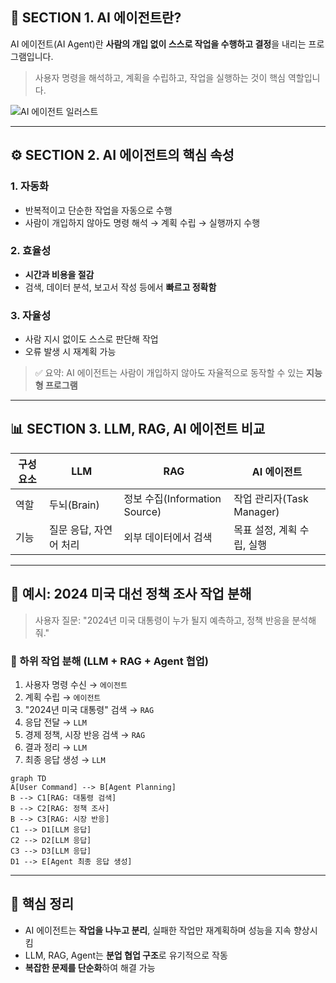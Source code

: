 

## 📌 SECTION 1. AI 에이전트란?

AI 에이전트(AI Agent)란 **사람의 개입 없이 스스로 작업을 수행하고 결정**을 내리는 프로그램입니다.

> 사용자 명령을 해석하고, 계획을 수립하고, 작업을 실행하는 것이 핵심 역할입니다.

![AI 에이전트 일러스트](image_placeholder)

---

## ⚙️ SECTION 2. AI 에이전트의 핵심 속성

### 1. 자동화
- 반복적이고 단순한 작업을 자동으로 수행
- 사람이 개입하지 않아도 명령 해석 → 계획 수립 → 실행까지 수행

### 2. 효율성
- **시간과 비용을 절감**
- 검색, 데이터 분석, 보고서 작성 등에서 **빠르고 정확함**

### 3. 자율성
- 사람 지시 없이도 스스로 판단해 작업
- 오류 발생 시 재계획 가능

> ✅ 요약: AI 에이전트는 사람이 개입하지 않아도 자율적으로 동작할 수 있는 **지능형 프로그램**

---

## 📊 SECTION 3. LLM, RAG, AI 에이전트 비교

| 구성요소 | LLM | RAG | AI 에이전트 |
|----------|-----|-----|--------------|
| 역할 | 두뇌(Brain) | 정보 수집(Information Source) | 작업 관리자(Task Manager) |
| 기능 | 질문 응답, 자연어 처리 | 외부 데이터에서 검색 | 목표 설정, 계획 수립, 실행 |

---

## 📎 예시: 2024 미국 대선 정책 조사 작업 분해

> 사용자 질문: "2024년 미국 대통령이 누가 될지 예측하고, 정책 반응을 분석해줘."

### 🔄 하위 작업 분해 (LLM + RAG + Agent 협업)

1. 사용자 명령 수신 → `에이전트`
2. 계획 수립 → `에이전트`
3. "2024년 미국 대통령" 검색 → `RAG`
4. 응답 전달 → `LLM`
5. 경제 정책, 시장 반응 검색 → `RAG`
6. 결과 정리 → `LLM`
7. 최종 응답 생성 → `LLM`

```mermaid
graph TD
A[User Command] --> B[Agent Planning]
B --> C1[RAG: 대통령 검색]
B --> C2[RAG: 정책 조사]
B --> C3[RAG: 시장 반응]
C1 --> D1[LLM 응답]
C2 --> D2[LLM 응답]
C3 --> D3[LLM 응답]
D1 --> E[Agent 최종 응답 생성]
```

---

## 🧠 핵심 정리

- AI 에이전트는 **작업을 나누고 분리**, 실패한 작업만 재계획하며 성능을 지속 향상시킴
- LLM, RAG, Agent는 **분업 협업 구조**로 유기적으로 작동
- **복잡한 문제를 단순화**하여 해결 가능
